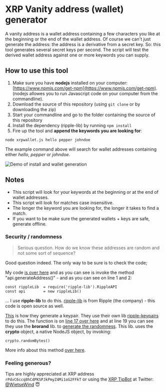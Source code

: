 # XRP Vanity address (wallet) generator

A vanity address is a wallet address containing a few characters you like at the beginning or the end of the wallet address. Of course we can't just generate the address: the address is a derivative from a secret key. So: this tool generates several secret keys per second. The script will test the derived wallet address against one or more keywords you can supply.

## How to use this tool

1. Make sure you have **nodejs** installed on your computer:
[https://www.npmjs.com/get-npm](https://www.npmjs.com/get-npm).
(nodejs allowes you to run Javascript code on your computer from the commandline).
2. Download the source of this repository (using `git clone` or by downloading the zip)
3. Start your commandline and go to the folder containing the source of this repository
4. Install the dependency (ripple-lib) by running `npm install`
5. Fire up the tool and **append the keywords you are looking for**:
```
node xrpwallet.js hello pepper johndoe
```

The example command above will search for wallet addresses containing either _hello_, _pepper_ or _johndoe_.

![Demo of install and wallet generation](https://gtasb9v.dlvr.cloud/4.gif)

## Notes

- This script will look for your keywords at the beginning or at the end of wallet addresses.
- This script will look for matches case insensitive.
- The longer the keyword you are looking for, the longer it takes to find a match.
- If you want to be make sure the generated wallets + keys are safe, generate offline.

### Security / randomness

> Serious question. How do we know these addresses are random and not some sort of sequence?

Good question indeed. The only way to be sure is to check the code;

My code [is over here](https://github.com/WietseWind/xrp-vanity-generator/blob/master/xrpwallet.js) and as you can see is invoke the method "api.generateAddress()" - and as you can see on line 1 and 2:

    const rippleLib  = require('ripple-lib').RippleAPI
    const api        = new rippleLib()

... I use **ripple-lib** to do this. [ripple-lib](https://github.com/ripple/ripple-lib) is from Ripple (the company) - this code is open source as well.

[This](https://github.com/ripple/ripple-lib/blob/develop/src/offline/generate-address.ts) is how they generate a keypair. They use their own lib [ripple-keypairs](https://github.com/ripple/ripple-keypairs) to do this. The function is on [line 17 over here](https://github.com/ripple/ripple-keypairs/blob/master/src/index.js) and at line 19 you can see they use the **brorand** lib. to [generate the randomness](https://github.com/indutny/brorand/blob/master/index.js). This lib. uses the **crypto** object, a native NodeJS object, by invoking:

    crypto.randomBytes()

More info about this method [over here](https://nodejs.org/api/crypto.html#crypto_crypto_randombytes_size_callback).

### Feeling generous?

Tips are highly appreciated at XRP address `rPdvC6ccq8hCdPKSPJkPmyZ4Mi1oG2FFkT` or using
the [XRP TipBot](https://xrptipbot.com) at Twitter: [@WietseWind](https://twitter.com/WietseWind) 😇
